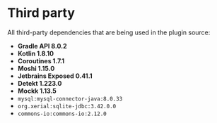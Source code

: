 <!--
 MIT License
 Copyright (c) 2024 Mehdi Janbarari (@janbarari)

 Permission is hereby granted, free of charge, to any person obtaining a copy
 of this software and associated documentation files (the "Software"), to deal
 in the Software without restriction, including without limitation the rights
 to use, copy, modify, merge, publish, distribute, sublicense, and/or sell
 copies of the Software, and to permit persons to whom the Software is
 furnished to do so, subject to the following conditions:

 The above copyright notice and this permission notice shall be included in all
 copies or substantial portions of the Software.

 THE SOFTWARE IS PROVIDED "AS IS", WITHOUT WARRANTY OF ANY KIND, EXPRESS OR
 IMPLIED, INCLUDING BUT NOT LIMITED TO THE WARRANTIES OF MERCHANTABILITY,
 FITNESS FOR A PARTICULAR PURPOSE AND NONINFRINGEMENT. IN NO EVENT SHALL THE
 AUTHORS OR COPYRIGHT HOLDERS BE LIABLE FOR ANY CLAIM, DAMAGES OR OTHER
 LIABILITY, WHETHER IN AN ACTION OF CONTRACT, TORT OR OTHERWISE, ARISING FROM,
 OUT OF OR IN CONNECTION WITH THE SOFTWARE OR THE USE OR OTHER DEALINGS IN THE
 SOFTWARE.
-->

# Third party
All third-party dependencies that are being used in the plugin source:

- <b>Gradle API 8.0.2</b>
- <b>Kotlin 1.8.10</b>
- <b>Coroutines 1.7.1</b>
- <b>Moshi 1.15.0</b>
- <b>Jetbrains Exposed 0.41.1</b>
- <b>Detekt 1.223.0</b>
- <b>Mockk 1.13.5</b>
- `mysql:mysql-connector-java:8.0.33`
- `org.xerial:sqlite-jdbc:3.42.0.0`
- `commons-io:commons-io:2.12.0`
